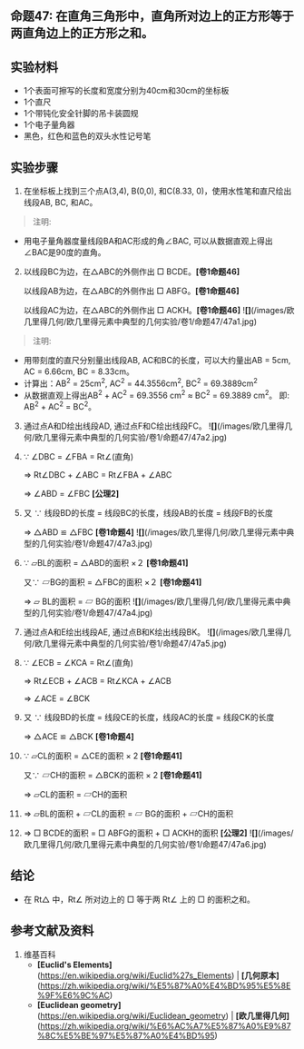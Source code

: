 ## 命题47: 在直角三角形中，直角所对边上的正方形等于两直角边上的正方形之和。

## 实验材料

- 1个表面可擦写的长度和宽度分别为40cm和30cm的坐标板
- 1个直尺
- 1个带钝化安全针脚的吊卡装圆规
- 1个电子量角器
- 黑色，红色和蓝色的双头水性记号笔

## 实验步骤

1. 在坐标板上找到三个点A(3,4), B(0,0), 和C(8.33, 0)，使用水性笔和直尺绘出线段AB, BC, 和AC。

> 注明:
>  
- 用电子量角器度量线段BA和AC形成的角∠BAC, 可以从数据直观上得出∠BAC是90度的直角。

2. 以线段BC为边，在△ABC的外侧作出 □ BCDE。**[卷1命题46]**
   
	以线段AB为边，在△ABC的外侧作出 □ ABFG。**[卷1命题46]**

	以线段AC为边，在△ABC的外侧作出 □ ACKH。**[卷1命题46]**
!**[]**(/images/欧几里得几何/欧几里得元素中典型的几何实验/卷1/命题47/47a1.jpg)

> 注明:
>  
- 用带刻度的直尺分别量出线段AB, AC和BC的长度，可以大约量出AB = 5cm, AC = 6.66cm, BC = 8.33cm。
- 计算出：AB<sup>2</sup> = 25cm<sup>2</sup>, AC<sup>2</sup> = 44.3556cm<sup>2</sup>, 
BC<sup>2</sup> = 69.3889cm<sup>2</sup>
- 从数据直观上得出AB<sup>2</sup> + AC<sup>2</sup> = 69.3556 cm<sup>2</sup> ≈ BC<sup>2</sup> = 69.3889 cm<sup>2</sup>。
即: AB<sup>2</sup> + AC<sup>2</sup> = BC<sup>2</sup>。

3. 通过点A和D绘出线段AD, 通过点F和C绘出线段FC。
!**[]**(/images/欧几里得几何/欧几里得元素中典型的几何实验/卷1/命题47/47a2.jpg)

4. ∵ ∠DBC = ∠FBA = Rt∠(直角)

	⇒  Rt∠DBC + ∠ABC = Rt∠FBA + ∠ABC

	⇒ ∠ABD = ∠FBC **[公理2]**

5. 又 ∵ 线段BD的长度 = 线段BC的长度，线段AB的长度 = 线段FB的长度

	⇒ △ABD ≌ △FBC	**[卷1命题4]**
!**[]**(/images/欧几里得几何/欧几里得元素中典型的几何实验/卷1/命题47/47a3.jpg)

6. ∵ ▱BL的面积 = △ABD的面积 ×２ **[卷1命题41]**

	又∵ ▱BG的面积 = △FBC的面积 ×２ **[卷1命题41]**

	⇒ ▱ BL的面积 = ▱ BG的面积
!**[]**(/images/欧几里得几何/欧几里得元素中典型的几何实验/卷1/命题47/47a4.jpg)

7. 通过点A和E绘出线段AE, 通过点B和K绘出线段BK。
!**[]**(/images/欧几里得几何/欧几里得元素中典型的几何实验/卷1/命题47/47a5.jpg)

8. ∵ ∠ECB = ∠KCA = Rt∠(直角)

	⇒  Rt∠ECB + ∠ACB = Rt∠KCA + ∠ACB

	⇒ ∠ACE = ∠BCK

9. 又 ∵ 线段BD的长度 = 线段CE的长度，线段AC的长度 = 线段CK的长度

	⇒ △ACE ≌ △BCK	**[卷1命题4]**

10. ∵ ▱CL的面积 = △CE的面积 × 2 **[卷1命题41]**

	又∵ ▱CH的面积 = △BCK的面积 × 2 **[卷1命题41]**

	⇒ ▱CL的面积 = ▱CH的面积

11.	⇒ ▱BL的面积 + ▱CL的面积 = ▱ BG的面积 + ▱CH的面积

12. ⇒ □ BCDE的面积 = □ ABFG的面积 +  □ ACKH的面积 **[公理2]**
!**[]**(/images/欧几里得几何/欧几里得元素中典型的几何实验/卷1/命题47/47a6.jpg)

## 结论

- 在 Rt△ 中，Rt∠ 所对边上的 □ 等于两 Rt∠ 上的 □ 的面积之和。

## 参考文献及资料

1. 维基百科
	- **[Euclid's Elements]**(https://en.wikipedia.org/wiki/Euclid%27s_Elements) | **[几何原本]**(https://zh.wikipedia.org/wiki/%E5%87%A0%E4%BD%95%E5%8E%9F%E6%9C%AC) 
	- **[Euclidean geometry]**(https://en.wikipedia.org/wiki/Euclidean_geometry) | **[欧几里得几何]**(https://zh.wikipedia.org/wiki/%E6%AC%A7%E5%87%A0%E9%87%8C%E5%BE%97%E5%87%A0%E4%BD%95) 


